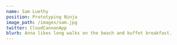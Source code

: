 ```yaml
---
name: Sam Luethy 
position: Prototyping Ninja 
image_path: /images/sam.jpg
twitter: CloudCannonApp
blurb: Anna likes long walks on the beach and buffet breakfast.
---
```

